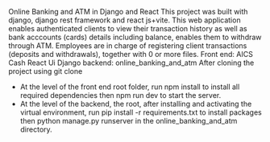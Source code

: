 Online Banking and ATM in Django and React 
  This project was built with django, django rest framework and react js+vite. This web application enables authenticated clients to view their transaction history as well as bank acccounts (cards)
  details including balance, enables them to withdraw through ATM. Employees are in charge of registering client transactions (deposits and withdrawals), together with 0 or more files.
  Front end: AICS Cash React Ui
  Django backend: online_banking_and_atm
  After cloning the project using git clone
  - At the level of the front end root folder, run npm install to install all required dependencies then npm run dev to start the server.
  - At the level of the backend, the root, after installing and activating the virtual environment, run pip install -r requirements.txt to install packages then python manage.py runserver in the online_banking_and_atm directory.

